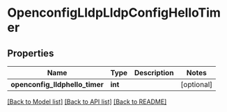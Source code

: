 # OpenconfigLldpLldpConfigHelloTimer

## Properties
Name | Type | Description | Notes
------------ | ------------- | ------------- | -------------
**openconfig_lldphello_timer** | **int** |  | [optional] 

[[Back to Model list]](../README.md#documentation-for-models) [[Back to API list]](../README.md#documentation-for-api-endpoints) [[Back to README]](../README.md)


